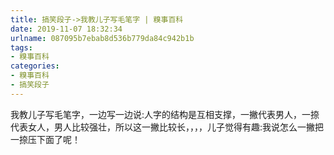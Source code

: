```yaml
---
title: 搞笑段子->我教儿子写毛笔字 | 糗事百科
date: 2019-11-07 18:32:34
urlname: 087095b7ebab8d536b779da84c942b1b
tags: 
- 糗事百科
categories:
- 糗事百科
- 搞笑段子
---
```

我教儿子写毛笔字，一边写一边说:人字的结构是互相支撑，一撇代表男人，一捺代表女人，男人比较强壮，所以这一撇比较长，，，，儿子觉得有趣:我说怎么一撇把一捺压下面了呢！



